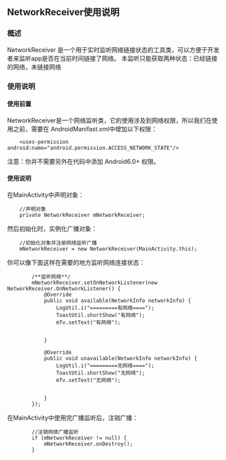 ## NetworkReceiver使用说明

### 概述
NetworkReceiver 是一个用于实时监听网络链接状态的工具类，可以方便于开发者来监听app是否在当前时间链接了网络。
本监听只能获取两种状态：已经链接的网络，未链接网络

### 使用说明
#### 使用前置
NetworkReceiver是一个网络监听类，它的使用涉及到网络权限，所以我们在使用之前，需要在 AndroidManifast.xml中增加以下权限：
```
    <uses-permission android:name="android.permission.ACCESS_NETWORK_STATE"/>
```
注意：你并不需要另外在代码中添加 Android6.0+ 权限。

#### 使用说明
在MainActivity中声明对象：
```
    //声明对象
    private NetworkReceiver mNetworkReceiver;
```
然后初始化时，实例化广播对象：
```
    //初始化对象并注册网络监听广播
    mNetworkReceiver = new NetworkReceiver(MainActivity.this);
```
你可以像下面这样在需要的地方监听网络连接状态：
```
        /**监听网络**/
        mNetworkReceiver.setOnNetworkListener(new NetworkReceiver.OnNetworkListener() {
            @Override
            public void available(NetworkInfo networkInfo) {
                LogUtil.i("=========有网络====");
                ToastUtil.shortShow("有网络");
                mTv.setText("有网络");


            }

            @Override
            public void unavailable(NetworkInfo networkInfo) {
                LogUtil.i("=========无网络====");
                ToastUtil.shortShow("无网络");
                mTv.setText("无网络");


            }
        });
```
在MainActivity中使用完广播监听后，注销广播：
```
        //注销网络广播监听
        if (mNetworkReceiver != null) {
            mNetworkReceiver.onDestroy();
        }
```


